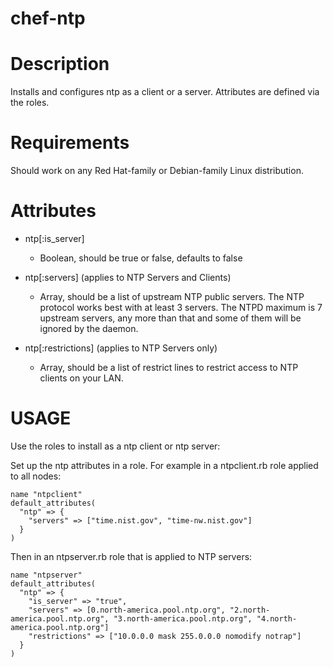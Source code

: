 chef-ntp
========

Description
===========

Installs and configures ntp as a client or a server.  Attributes are defined via the roles.

Requirements
============

Should work on any Red Hat-family or Debian-family Linux distribution.

Attributes
==========

* ntp[:is_server]

  - Boolean, should be true or false, defaults to false

* ntp[:servers] (applies to NTP Servers and Clients)

  - Array, should be a list of upstream NTP public servers.  The NTP protocol
    works best with at least 3 servers.  The NTPD maximum is 7 upstream
    servers, any more than that and some of them will be ignored by the daemon.

* ntp[:restrictions] (applies to NTP Servers only)

  - Array, should be a list of restrict lines to restrict access to NTP
    clients on your LAN.

USAGE
=====

Use the roles to install as a ntp client or ntp server:

Set up the ntp attributes in a role. For example in a ntpclient.rb role applied to all nodes:

    name "ntpclient"
    default_attributes(
      "ntp" => {
        "servers" => ["time.nist.gov", "time-nw.nist.gov"]
      }
    )

Then in an ntpserver.rb role that is applied to NTP servers:

    name "ntpserver"
    default_attributes(
      "ntp" => {
        "is_server" => "true",
        "servers" => [0.north-america.pool.ntp.org", "2.north-america.pool.ntp.org", "3.north-america.pool.ntp.org", "4.north-america.pool.ntp.org"]
        "restrictions" => ["10.0.0.0 mask 255.0.0.0 nomodify notrap"]
      }
    )


